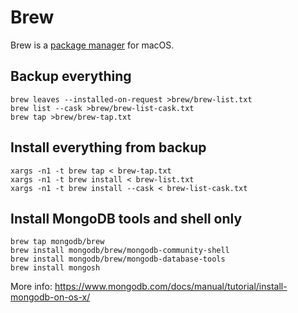 # Brew

Brew is a [package manager](https://brew.sh) for macOS.

## Backup everything

```shell
brew leaves --installed-on-request >brew/brew-list.txt
brew list --cask >brew/brew-list-cask.txt
brew tap >brew/brew-tap.txt
```

## Install everything from backup

```shell
xargs -n1 -t brew tap < brew-tap.txt
xargs -n1 -t brew install < brew-list.txt
xargs -n1 -t brew install --cask < brew-list-cask.txt
```

## Install MongoDB tools and shell only

```shell
brew tap mongodb/brew
brew install mongodb/brew/mongodb-community-shell
brew install mongodb/brew/mongodb-database-tools
brew install mongosh
```

More info: https://www.mongodb.com/docs/manual/tutorial/install-mongodb-on-os-x/